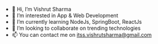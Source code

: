 - 👋 Hi, I’m Vishrut Sharma
- 👀 I’m interested in App & Web Development
- 🌱 I’m currently learning NodeJs, SpringBoot, ReactJs
- 💞️ I’m looking to collaborate on trending technologies 
- 📫 You can contact me on itss.vishrutsharma@gmail.com

<!---
vishrut-sharma/vishrut-sharma is a ✨ special ✨ repository because its `README.md` (this file) appears on your GitHub profile.
You can click the Preview link to take a look at your changes.
--->
